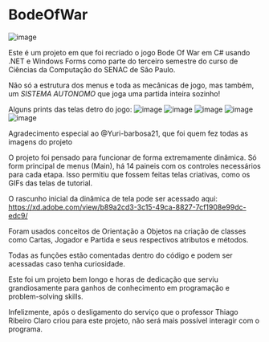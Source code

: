 # BodeOfWar
![image](https://user-images.githubusercontent.com/89108219/168502761-1b18a409-87c0-4cbe-8107-7ff528f41dec.png)

Este é um projeto em que foi recriado o jogo Bode Of War em C# usando .NET e Windows Forms como parte do terceiro semestre do curso de Ciências da Computação do SENAC de São Paulo.

Não só a estrutura dos menus e toda as mecânicas de jogo, mas também, um *SISTEMA AUTONOMO* que joga uma partida inteira sozinho!

Alguns prints das telas detro do jogo:
![image](https://user-images.githubusercontent.com/89108219/168503100-54c0de2e-46bf-44d2-be3f-49890181fff2.png)
![image](https://user-images.githubusercontent.com/89108219/168503130-5aaa1a38-68bf-43f2-b7e0-ac2af3415a5d.png)
![image](https://user-images.githubusercontent.com/89108219/168503157-8547b517-6b3e-4312-9de0-e717de318649.png)
![image](https://user-images.githubusercontent.com/89108219/168503179-3dafa30c-2033-4ba1-a82a-6d5e4181285d.png)
![image](https://user-images.githubusercontent.com/89108219/168503250-0ba77b7f-37cd-42c3-aea7-0f92a64e69a1.png)

Agradecimento especial ao @Yuri-barbosa21, que foi quem fez todas as imagens do projeto

O projeto foi pensado para funcionar de forma extremamente dinâmica.
Só form principal de menus (Main), há 14 paineis com os controles necessários para cada etapa.
Isso permitiu que fossem feitas telas criativas, como os GIFs das telas de tutorial.

O rascunho inicial da dinâmica de tela pode ser acessado aqui: https://xd.adobe.com/view/b89a2cd3-3c15-49ca-8827-7cf1908e99dc-edc9/

Foram usados conceitos de Orientação a Objetos na criação de classes como Cartas, Jogador e Partida e seus respectivos atributos e métodos.

Todas as funções estão comentadas dentro do código e podem ser acessadas caso tenha curiosidade.

Este foi um projeto bem longo e horas de dedicação que serviu grandiosamente para ganhos de conhecimento em programação e problem-solving skills.

Infelizmente, após o desligamento do serviço que o professor Thiago Ribeiro Claro criou para este projeto, não será mais possível interagir com o programa.

